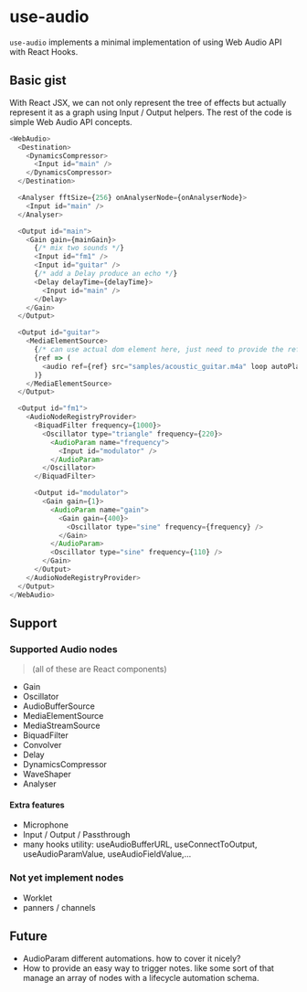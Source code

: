 # use-audio

`use-audio` implements a minimal implementation of using Web Audio API with React Hooks.

## Basic gist

With React JSX, we can not only represent the tree of effects but actually represent it as a graph using Input / Output helpers.
The rest of the code is simple Web Audio API concepts.

```js
<WebAudio>
  <Destination>
    <DynamicsCompressor>
      <Input id="main" />
    </DynamicsCompressor>
  </Destination>

  <Analyser fftSize={256} onAnalyserNode={onAnalyserNode}>
    <Input id="main" />
  </Analyser>

  <Output id="main">
    <Gain gain={mainGain}>
      {/* mix two sounds */}
      <Input id="fm1" />
      <Input id="guitar" />
      {/* add a Delay produce an echo */}
      <Delay delayTime={delayTime}>
        <Input id="main" />
      </Delay>
    </Gain>
  </Output>

  <Output id="guitar">
    <MediaElementSource>
      {/* can use actual dom element here, just need to provide the ref to be in the graph */}
      {ref => (
        <audio ref={ref} src="samples/acoustic_guitar.m4a" loop autoPlay />
      )}
    </MediaElementSource>
  </Output>

  <Output id="fm1">
    <AudioNodeRegistryProvider>
      <BiquadFilter frequency={1000}>
        <Oscillator type="triangle" frequency={220}>
          <AudioParam name="frequency">
            <Input id="modulator" />
          </AudioParam>
        </Oscillator>
      </BiquadFilter>

      <Output id="modulator">
        <Gain gain={1}>
          <AudioParam name="gain">
            <Gain gain={400}>
              <Oscillator type="sine" frequency={frequency} />
            </Gain>
          </AudioParam>
          <Oscillator type="sine" frequency={110} />
        </Gain>
      </Output>
    </AudioNodeRegistryProvider>
  </Output>
</WebAudio>
```

## Support

### Supported Audio nodes

> (all of these are React components)

- Gain
- Oscillator
- AudioBufferSource
- MediaElementSource
- MediaStreamSource
- BiquadFilter
- Convolver
- Delay
- DynamicsCompressor
- WaveShaper
- Analyser

#### Extra features

- Microphone
- Input / Output / Passthrough
- many hooks utility: useAudioBufferURL, useConnectToOutput, useAudioParamValue, useAudioFieldValue,...

### Not yet implement nodes

- Worklet
- panners / channels

## Future

- AudioParam different automations. how to cover it nicely?
- How to provide an easy way to trigger notes. like some sort of <NodeFactory> that manage an array of nodes with a lifecycle automation schema.

